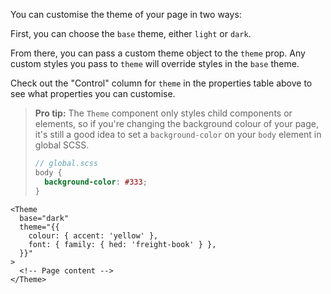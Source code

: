 You can customise the theme of your page in two ways:

First, you can choose the `base` theme, either `light` or `dark`.

From there, you can pass a custom theme object to the `theme` prop. Any custom styles you pass to `theme` will override styles in the `base` theme.

Check out the "Control" column for `theme` in the properties table above to see what properties you can customise.

> **Pro tip:** The `Theme` component only styles child components or elements, so if you're changing the background colour of your page, it's still a good idea to set a `background-color` on your `body` element in global SCSS.
>
> ```scss
> // global.scss
> body {
>   background-color: #333;
> }
> ```

```svelte
<Theme
  base="dark"
  theme="{{
    colour: { accent: 'yellow' },
    font: { family: { hed: 'freight-book' } },
  }}"
>
  <!-- Page content -->
</Theme>
```
